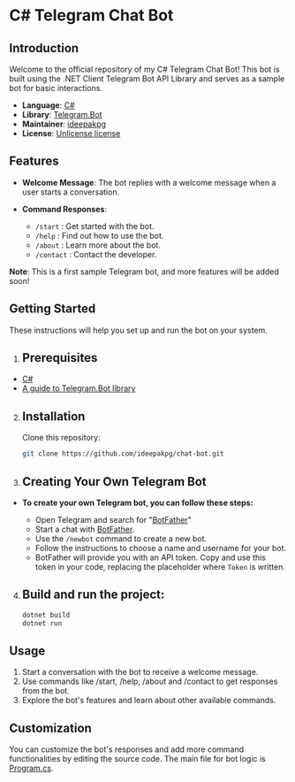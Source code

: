 # C# Telegram Chat Bot

## Introduction

Welcome to the official repository of my C# Telegram Chat Bot! This bot is built using the .NET Client Telegram Bot API Library and serves as a sample bot for basic interactions.

- **Language**: [C#](https://dotnet.microsoft.com/en-us/learn/csharp)
- **Library**: [Telegram.Bot](https://github.com/TelegramBots/Telegram.Bot)
- **Maintainer**: [ideepakpg](https://t.me/ideepakpg)
- **License**: [Unlicense license](https://github.com/ideepakpg/chat-bot/blob/main/LICENSE.txt)

## Features

- **Welcome Message**: The bot replies with a welcome message when a user starts a conversation.

- **Command Responses**:
  - `/start` : Get started with the bot.
  - `/help` : Find out how to use the bot.
  - `/about` : Learn more about the bot.
  - `/contact` : Contact the developer.


**Note**: This is a first sample Telegram bot, and more features will be added soon!

## Getting Started

These instructions will help you set up and run the bot on your system. 
 
1. ## Prerequisites
 - [C#](https://dotnet.microsoft.com/en-us/learn/csharp)
 - [A guide to Telegram.Bot library](https://telegrambots.github.io/book/)

2. ## Installation

   Clone this repository:

   ```bash
   git clone https://github.com/ideepakpg/chat-bot.git

3. ## Creating Your Own Telegram Bot

- **To create your own Telegram bot, you can follow these steps:**
  
  - Open Telegram and search for "[BotFather](https://t.me/BotFather)"
  - Start a chat with [BotFather](https://t.me/BotFather).
  - Use the ```/newbot``` command to create a new bot.
  - Follow the instructions to choose a name and username for your bot.
  - BotFather will provide you with an API token. Copy and use this token in your code, replacing the placeholder where ```Token``` is written.


4. ## Build and run the project:
    ```bash
   dotnet build
   dotnet run


## Usage
1. Start a conversation with the bot to receive a welcome message.
2. Use commands like /start, /help, /about and /contact to get responses from the bot.
3. Explore the bot's features and learn about other available commands.

## Customization
You can customize the bot's responses and add more command functionalities by editing the source code. The main file for bot logic is [Program.cs](https://github.com/ideepakpg/chat-bot/blob/main/Program.cs).





